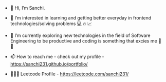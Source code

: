 - 👋 Hi, I’m Sanchi.
- 👀 I’m interested in learning and getting better everyday in frontend technologies/solving problems 💻 🔥 📈
- 🌱 I’m currently exploring new technologies in the field of Software Engineering to be productive and coding is something that excies me 🤩 🚀 

- 📫 How to reach me - check out my profile - https://sanchi231.github.io/portfolio/

- 👩🏻‍💻 Leetcode Profile - https://leetcode.com/sanchi231/


<!---
sanchi231/sanchi231 is a ✨ special ✨ repository because its `README.md` (this file) appears on your GitHub profile.
You can click the Preview link to take a look at your changes.
--->
